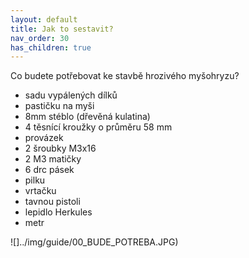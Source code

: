 ```yaml
---
layout: default
title: Jak to sestavit?
nav_order: 30
has_children: true
---
```


Co budete potřebovat ke stavbě hrozivého myšohryzu?
- sadu vypálených dílků
- pastičku na myši
- 8mm stéblo (dřevěná kulatina)
- 4 těsnící kroužky o průměru 58 mm
- provázek
- 2 šroubky M3x16
- 2 M3 matičky
- 6 drc pásek
- pilku
- vrtačku
- tavnou pistoli
- lepidlo Herkules
- metr

![]../img/guide/00_BUDE_POTREBA.JPG)


